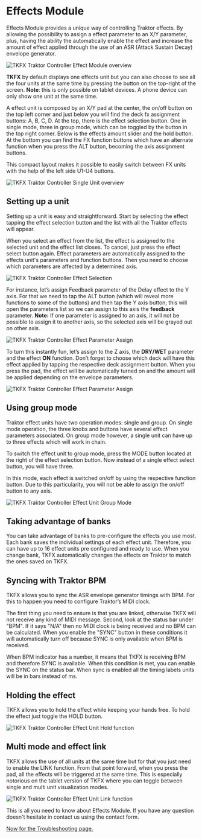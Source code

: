 # Effects Module

Effects Module provides a unique way of controlling Traktor effects. By allowing the possibility to assign a effect parameter to an X/Y parameter, plus, having the ability the automatically enable the effect and increase the amount of effect applied through the use of an ASR (Attack Sustain Decay) envelope generator.

![TKFX Traktor Controller Effect Module overview](images/tkfx_effects_module_overview.png)

**TKFX** by default displays one effects unit but you can also choose to see all the four units at the same time by pressing the button on the top-right of the screen.
**Note**: this is only possible on tablet devices. A phone device can only show one unit at the same time.

A effect unit is composed by an X/Y pad at the center, the on/off button on the top left corner and just below you will find the deck fx assignment buttons: A, B, C, D. At the top, there is the effect selection button. One in single mode, three in group mode, which can be toggled by the button in the top right corner. Below is the effects amount slider and the hold button. At the bottom you can find the FX function buttons which have an alternate function when you press the ALT button, becoming the axis assignment buttons.

This compact layout makes it possible to easily switch between FX units with the help of the left side U1-U4 buttons.

![TKFX Traktor Controller Single Unit overview](images/tkfx_effects_module_single_unit.png)

## Setting up a unit

Setting up a unit is easy and straightforward. Start by selecting the effect tapping the effect selection button and the list with all the Traktor effects will appear.

When you select an effect from the list, the effect is assigned to the selected unit and the effect list closes. To cancel, just press the effect select button again. Effect parameters are automatically assigned to the effects unit's parameters and function buttons. Then you need to choose which parameters are affected by a determined axis.

![TKFX Traktor Controller Effect Selection](images/tkfx_traktor_controller_effect_selection.png)

For instance, let’s assign Feedback parameter of the Delay effect to the Y axis. For that we need to tap the ALT button (which will reveal more functions to some of the buttons) and then tap the Y axis button; this will open the parameters list so we can assign to this axis the **feedback** parameter.
**Note:** If one parameter is assigned to an axis, it will not be possible to assign it to another axis, so the selected axis will be grayed out on other axis.

![TKFX Traktor Controller Effect Parameter Assign](images/tkfx_traktor_controller_effect_parameter_assign.png)

To turn this instantly fun, let’s assign to the Z axis, the **DRY/WET** parameter and the effect **ON** function. Don’t forget to choose which deck will have this effect applied by tapping the respective deck assignment button. When you press the pad, the effect will be automatically turned on and the amount will be applied depending on the envelope parameters.

![TKFX Traktor Controller Effect Parameter Assign](images/tkfx_traktor_controller_effect_parameter_assign_1.png)

## Using group mode

Traktor effect units have two operation modes: single and group. On single mode operation, the three knobs and buttons have several effect parameters associated. On group mode however, a single unit can have up to three effects which will work in chain.

To switch the effect unit to group mode, press the MODE button located at the right of the effect selection button. Now instead of a single effect select button, you will have three.

In this mode, each effect is switched on/off by using the respective function button. Due to this particularity, you will not be able to assign the on/off button to any axis.

![TKFX Traktor Controller Effect Unit Group Mode](images/tkfx_traktor_controller_effect_unit_group_mode.png)

## Taking advantage of banks

You can take advantage of banks to pre-configure the effects you use most. Each bank saves the individual settings of each effect unit. Therefore, you can have up to 16 effect units pre configured and ready to use. When you change bank, TKFX automatically changes the effects on Traktor to match the ones saved on TKFX.

## Syncing with Traktor BPM

TKFX allows you to sync the ASR envelope generator timings with BPM. For this to happen you need to configure Traktor’s MIDI clock.

The first thing you need to ensure is that you are linked, otherwise TKFX will not receive any kind of MIDI message. Second, look at the status bar under "BPM". If it says "N/A" then no MIDI clock is being received and no BPM can be calculated. When you enable the "SYNC" button in these conditions it will automatically turn off because SYNC is only available when BPM is received.

When BPM indicator has a number, it means that TKFX is receiving BPM and therefore SYNC is available. When this condition is met, you can enable the SYNC on the status bar. When sync is enabled all the timing labels units will be in bars instead of ms.

## Holding the effect

TKFX allows you to hold the effect while keeping your hands free. To hold the effect just toggle the HOLD button.

![TKFX Traktor Controller Effect Unit Hold function](images/tkfx_traktor_controller_effect_unit_hold_function.png)

## Multi mode and effect link

TKFX allows the use of all units at the same time but for that you just need to enable the LINK function. From that point forward, when you press the pad, all the effects will be triggered at the same time. This is especially notorious on the tablet version of TKFX where you can toggle between single and multi unit visualization modes.

![TKFX Traktor Controller Effect Unit Link function](images/tkfx_traktor_controller_effect_unit_link_function.png)

This is all you need to know about Effects Module. If you have any question doesn't hesitate in contact us using the contact form.

[Now for the Troubleshooting page.](troubleshooting)
